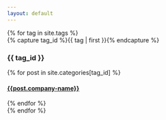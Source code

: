 ```yaml
---
layout: default
---
```


<div id="archives">
{% for tag in site.tags %}
  <div class="archive-group">
    {% capture tag_id %}{{ tag | first }}{% endcapture %}
    <div id="#{{ tag_id | slugize }}"></div>
    <p></p>
    <h3 class="tag-head">{{ tag_id }}</h3>
    <a name="{{ post.link }}"></a>
    {% for post in site.categories[tag_id] %}
    <article class="archive-item"> 
      <h4><a href="{{ post.link }}">{{post.company-name}}</a></h4>
    </article>
    {% endfor %}
  </div>
{% endfor %}
</div>
